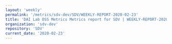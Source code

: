 ```yaml
---
layout: 'weekly'
permalink: '/metrics/sdv-dev/SDV/WEEKLY-REPORT-2020-02-23'
title: 'DAI Lab OSS Metrics Metrics report for SDV | WEEKLY-REPORT-2020-02-23'
organization: 'sdv-dev'
repository: 'SDV'
current_date: '2020-02-23'
---
```


